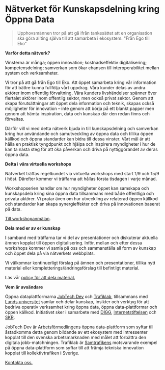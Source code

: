 [_metadata_:url]:- "https://gitlab.com/open-data-knowledge-sharing/wiki/-/wikis/home"

# Nätverket för Kunskapsdelning kring Öppna Data

> Upphovsmännen tror på att gå ifrån tankesättet att en organisation ska göra allting själva till att samarbeta i ekosystem. "Från Ego till Eko"

**Varför detta nätverk?** 
 
Vinsterna är många; öppen innovation; kostnadseffektiv digitalisering; kompetensdelning; samverkan som ökar chansen till interoperabilitet mellan system och verksamheter.

Vi tror på att gå från Ego till Eko. Att öppet samarbeta kring vår information för att bättre kunna fullfölja vårt uppdrag. Våra kunder delas av andra aktörer inom offentlig förvaltning. Våra kunders livshändelser spänner över flertalet aktörer inom offentlig sektor, men också privat sektor. Genom att skapa förutsättningar att öppet dela information och teknik, skapas också möjligheter för innovation – inte genom att börja på ett blankt papper men genom att hämta inspiration, data och kunskap där den redan finns och förvaltas.

Därför vill vi med detta nätverk bjuda in till kunskapsdelning och samverkan kring hur användande och samutveckling av öppna data och tillika öppen källkod och öppna standarder kan bidra till dessa vinster. Vårt mål är att hålla en praktisk tyngdpunkt och hjälpa och inspirera myndigheter i hur de kan ta nästa steg för att öka påverkan och driva på nyttiggörandet av deras öppna data.

**Delta i våra virtuella workshops**

Nätverket träffas regelbundet via virtuella workshops med start 1/9 och 15/9 i höst. Därefter kommer vi träffarna att hållas första tisdagen i varje månad.
 
Workshopserien handlar om hur myndigheter öppet kan samskapa och kunskapsdela kring sina öppna data tillsammans med både offentliga och privata aktörer. Vi pratar även om hur utveckling av relaterad öppen källkod och standarder kan skapa synergieffekter och driva på innovationen baserat på data.

[Till workshopanmälan](https://gitlab.com/open-data-knowledge-sharing/wiki/-/wikis/Digital-Workshop). 
  
**Dela med er av er kunskap**

I samband med träffarna tar vi del av presentationer och diskuterar aktuella ämnen kopplat till öppen digitalisering. Inför, mellan och efter dessa workshops kommer vi samla på oss och sammanställa all form av kunskap och öppet dela på via nätverkets webbplats.

Vi välkomnar kontinuerligt förslag på ämnen och presentationer, tillika nytt material eller kompletterings/ändringsförslag till befintligt material.
 
Läs vår [policy för att dela material.](https://gitlab.com/open-data-knowledge-sharing/wiki/-/wikis/Policy%20f%C3%B6r%20att%20bidra)

**Vem är avsändare**  

Öppna dataplattformarna [JobTech Dev](https://jobtechdev.se/) och [Trafiklab](https://www.trafiklab.se/), tillsammans med [Lunds universitet](http://cs.lth.se/english/research/software-engineering/) samlar och delar kunskap, insikter och verktyg för att bedriva operativ verksamhet kring öppna data, öppna data-plattformar och öppen källkod. Initiativet sker i samarbete med [DIGG](https://www.digg.se/), [Internetstiftelsen](https://internetstiftelsen.se/) och [SKR](https://skr.se/).   

JobTech Dev är [Arbetsförmedlingens](https://arbetsformedlingen.se/) öppna data-plattform som syftar till åstadkomma detta genom bildande av ett ekosystem med intressenter kopplat till den svenska arbetsmarknaden med målet att förbättra den digitala jobb-matchningen. Trafiklab är [Samtrafikens](https://samtrafiken.se/) motsvarande exempel på öppna data-plattform som syftar till att främja tekniska innovation kopplat till kollektivtrafiken i Sverige.

[Kontakta oss.](mailto:maria.dalhage@arbetsformedlingen.se) 
